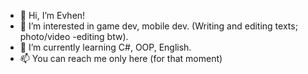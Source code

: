 - 👋 Hi, I’m Evhen!
- 👀 I’m interested in game dev, mobile dev. (Writing and editing texts; photo/video -editing btw).
- 🌱 I’m currently learning C#, OOP, English.
- 📫 You can reach me only here (for that moment)

<!---
eugegene/eugegene is a ✨ special ✨ repository because its `README.md` (this file) appears on your GitHub profile.
You can click the Preview link to take a look at your changes.
--->
